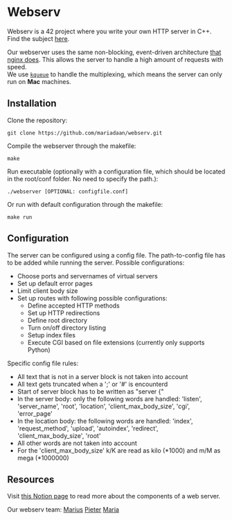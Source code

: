 # Webserv

Webserv is a 42 project where you write your own HTTP server in C++. Find the subject [here](https://cdn.intra.42.fr/pdf/pdf/69783/en.subject.pdf). 

Our webserver uses the same non-blocking, event-driven architecture [that nginx does](https://www.nginx.com/blog/inside-nginx-how-we-designed-for-performance-scale/). This allows the server to handle a high amount of requests with speed.  
We use [`kqueue`](https://www.freebsd.org/cgi/man.cgi?query=kqueue&sektion=2) to handle the multiplexing, which means the server can only run on **Mac** machines.  

## Installation

Clone the repository:

```console
git clone https://github.com/mariadaan/webserv.git
```

Compile the webserver through the makefile:

```console
make
```

Run executable (optionally with a configuration file, which should be located in the root/conf folder. No need to specify the path.):

```console
./webserver [OPTIONAL: configfile.conf] 
```


Or run with default configuration through the makefile:

```console
make run
```

## Configuration
The server can be configured using a config file. The path-to-config file has to be added while running the server.
Possible configurations:

* Choose ports and servernames of virtual servers
* Set up default error pages
* Limit client body size
* Set up routes with following possible configurations:
  * Define accepted HTTP methods
  * Set up HTTP redirections
  * Define root directory
  * Turn on/off directory listing
  * Setup index files
  * Execute CGI based on file extensions (currently only supports Python)

Specific config file rules:
- All text that is not in a server block is not taken into account
- All text gets truncated when a ';' or '#' is encounterd
- Start of server block has to be written as "server {"
- In the server body: only the following words are handled:
	'listen', 'server_name', 'root', 'location', 'client_max_body_size', 'cgi', 'error_page'
- In the location body: the following words are handled:
'index', 'request_method', 'upload', 'autoindex', 'redirect', 'client_max_body_size', 'root'
- All other words are not taken into account
- For the 'client_max_body_size' k/K are read as kilo (*1000) and m/M as mega (*1000000)


## Resources
Visit [this Notion page](https://www.notion.so/Web-server-theory-3d234c98dc3845698dce00fb8c298080) to read more about the components of a web server.

Our webserv team:
[Marius](https://github.com/Mariusmivw)
[Pieter](https://github.com/pderksen98)
[Maria](https://github.com/mariadaan)